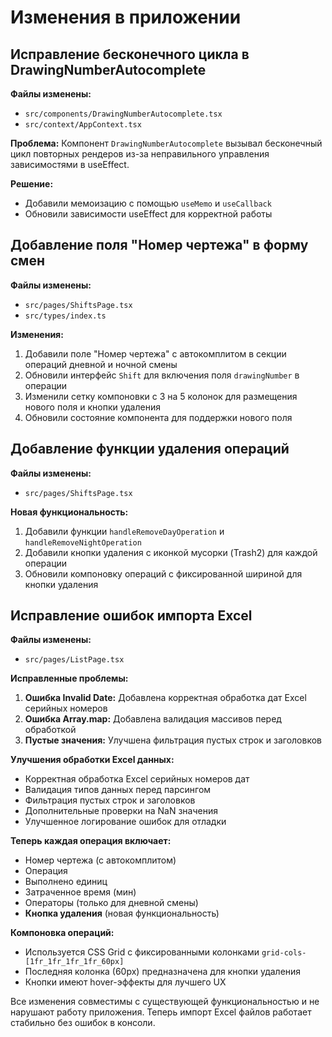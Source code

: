 # Изменения в приложении

## Исправление бесконечного цикла в DrawingNumberAutocomplete

**Файлы изменены:**
- `src/components/DrawingNumberAutocomplete.tsx`
- `src/context/AppContext.tsx`

**Проблема:**
Компонент `DrawingNumberAutocomplete` вызывал бесконечный цикл повторных рендеров из-за неправильного управления зависимостями в useEffect.

**Решение:**
- Добавили мемоизацию с помощью `useMemo` и `useCallback`
- Обновили зависимости useEffect для корректной работы

## Добавление поля "Номер чертежа" в форму смен

**Файлы изменены:**
- `src/pages/ShiftsPage.tsx`
- `src/types/index.ts`

**Изменения:**
1. Добавили поле "Номер чертежа" с автокомплитом в секции операций дневной и ночной смены
2. Обновили интерфейс `Shift` для включения поля `drawingNumber` в операции
3. Изменили сетку компоновки с 3 на 5 колонок для размещения нового поля и кнопки удаления
4. Обновили состояние компонента для поддержки нового поля

## Добавление функции удаления операций

**Файлы изменены:**
- `src/pages/ShiftsPage.tsx`

**Новая функциональность:**
1. Добавили функции `handleRemoveDayOperation` и `handleRemoveNightOperation`
2. Добавили кнопки удаления с иконкой мусорки (Trash2) для каждой операции
3. Обновили компоновку операций с фиксированной шириной для кнопки удаления

## Исправление ошибок импорта Excel

**Файлы изменены:**
- `src/pages/ListPage.tsx`

**Исправленные проблемы:**
1. **Ошибка Invalid Date:** Добавлена корректная обработка дат Excel серийных номеров
2. **Ошибка Array.map:** Добавлена валидация массивов перед обработкой
3. **Пустые значения:** Улучшена фильтрация пустых строк и заголовков

**Улучшения обработки Excel данных:**
- Корректная обработка Excel серийных номеров дат
- Валидация типов данных перед парсингом
- Фильтрация пустых строк и заголовков
- Дополнительные проверки на NaN значения
- Улучшенное логирование ошибок для отладки

**Теперь каждая операция включает:**
- Номер чертежа (с автокомплитом)
- Операция
- Выполнено единиц
- Затраченное время (мин)
- Операторы (только для дневной смены)
- **Кнопка удаления** (новая функциональность)

**Компоновка операций:**
- Используется CSS Grid с фиксированными колонками `grid-cols-[1fr_1fr_1fr_1fr_60px]`
- Последняя колонка (60px) предназначена для кнопки удаления
- Кнопки имеют hover-эффекты для лучшего UX

Все изменения совместимы с существующей функциональностью и не нарушают работу приложения. Теперь импорт Excel файлов работает стабильно без ошибок в консоли.
